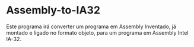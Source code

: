 # Assembly-to-IA32

Este programa irá converter um programa em Assembly Inventado, já montado e ligado
no formato objeto, para um programa em Assembly Intel IA-32.

